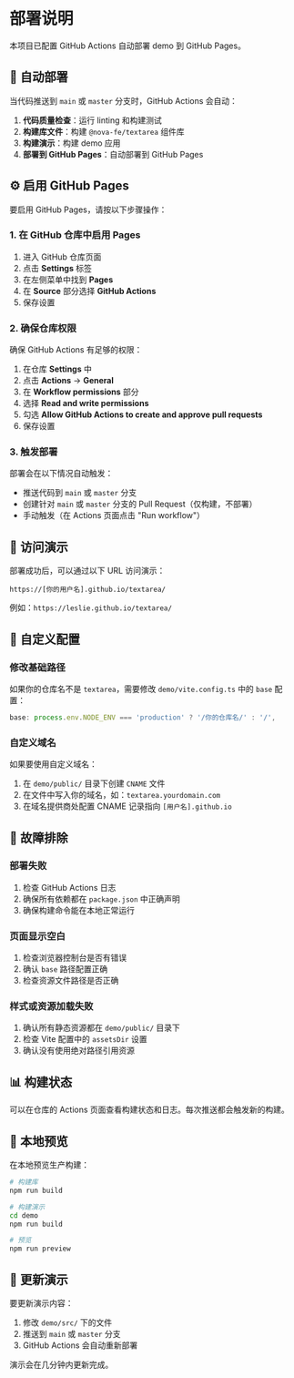 # 部署说明

本项目已配置 GitHub Actions 自动部署 demo 到 GitHub Pages。

## 🚀 自动部署

当代码推送到 `main` 或 `master` 分支时，GitHub Actions 会自动：

1. **代码质量检查**：运行 linting 和构建测试
2. **构建库文件**：构建 `@nova-fe/textarea` 组件库
3. **构建演示**：构建 demo 应用
4. **部署到 GitHub Pages**：自动部署到 GitHub Pages

## ⚙️ 启用 GitHub Pages

要启用 GitHub Pages，请按以下步骤操作：

### 1. 在 GitHub 仓库中启用 Pages

1. 进入 GitHub 仓库页面
2. 点击 **Settings** 标签
3. 在左侧菜单中找到 **Pages**
4. 在 **Source** 部分选择 **GitHub Actions**
5. 保存设置

### 2. 确保仓库权限

确保 GitHub Actions 有足够的权限：

1. 在仓库 **Settings** 中
2. 点击 **Actions** → **General**
3. 在 **Workflow permissions** 部分
4. 选择 **Read and write permissions**
5. 勾选 **Allow GitHub Actions to create and approve pull requests**
6. 保存设置

### 3. 触发部署

部署会在以下情况自动触发：

- 推送代码到 `main` 或 `master` 分支
- 创建针对 `main` 或 `master` 分支的 Pull Request（仅构建，不部署）
- 手动触发（在 Actions 页面点击 "Run workflow"）

## 📱 访问演示

部署成功后，可以通过以下 URL 访问演示：

```
https://[你的用户名].github.io/textarea/
```

例如：`https://leslie.github.io/textarea/`

## 🔧 自定义配置

### 修改基础路径

如果你的仓库名不是 `textarea`，需要修改 `demo/vite.config.ts` 中的 `base` 配置：

```typescript
base: process.env.NODE_ENV === 'production' ? '/你的仓库名/' : '/',
```

### 自定义域名

如果要使用自定义域名：

1. 在 `demo/public/` 目录下创建 `CNAME` 文件
2. 在文件中写入你的域名，如：`textarea.yourdomain.com`
3. 在域名提供商处配置 CNAME 记录指向 `[用户名].github.io`

## 🐛 故障排除

### 部署失败

1. 检查 GitHub Actions 日志
2. 确保所有依赖都在 `package.json` 中正确声明
3. 确保构建命令能在本地正常运行

### 页面显示空白

1. 检查浏览器控制台是否有错误
2. 确认 `base` 路径配置正确
3. 检查资源文件路径是否正确

### 样式或资源加载失败

1. 确认所有静态资源都在 `demo/public/` 目录下
2. 检查 Vite 配置中的 `assetsDir` 设置
3. 确认没有使用绝对路径引用资源

## 📊 构建状态

可以在仓库的 Actions 页面查看构建状态和日志。每次推送都会触发新的构建。

## 🔄 本地预览

在本地预览生产构建：

```bash
# 构建库
npm run build

# 构建演示
cd demo
npm run build

# 预览
npm run preview
```

## 📝 更新演示

要更新演示内容：

1. 修改 `demo/src/` 下的文件
2. 推送到 `main` 或 `master` 分支
3. GitHub Actions 会自动重新部署

演示会在几分钟内更新完成。

